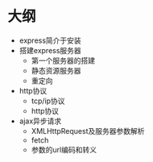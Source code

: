 # 大纲

- express简介于安装
- 搭建express服务器
  - 第一个服务器的搭建
  - 静态资源服务器
  - 重定向
- http协议
  - tcp/ip协议
  - http协议
- ajax异步请求
  - XMLHttpRequest及服务器参数解析
  - fetch
  - 参数的url编码和转义